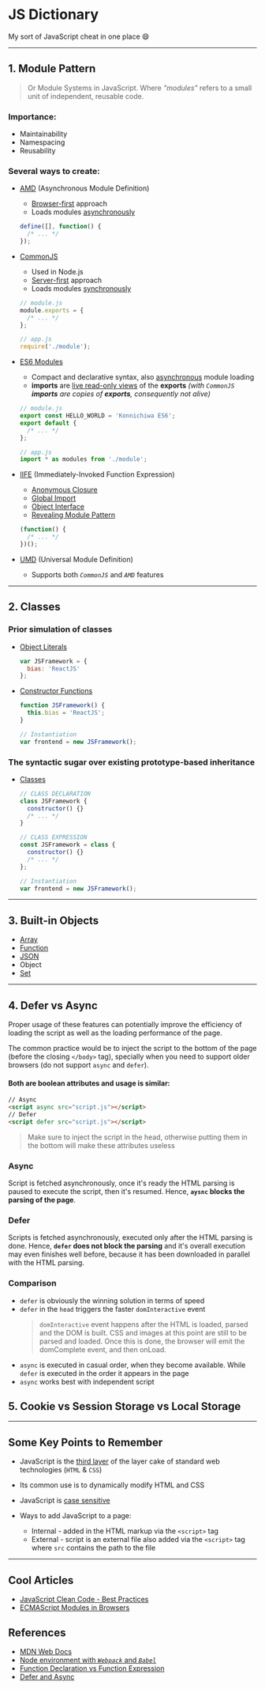 # JS Dictionary

My sort of JavaScript cheat in one place 😄

---

## 1. Module Pattern

> Or Module Systems in JavaScript. Where _"modules"_ refers to a small unit of independent, reusable code.

### Importance:

- Maintainability
- Namespacing
- Reusability

### Several ways to create:

- [AMD](https://github.com/nelsieborja/js-dictionary/tree/master/AMD) (Asynchronous Module Definition)

  - <ins>Browser-first</ins> approach
  - Loads modules <ins>asynchronously</ins>

  ```javascript
  define([], function() {
    /* ... */
  });
  ```

- [CommonJS](https://github.com/nelsieborja/js-dictionary/tree/master/CommonJS)

  - Used in Node.js
  - <ins>Server-first</ins> approach
  - Loads modules <ins>synchronously</ins>

  ```javascript
  // module.js
  module.exports = {
    /* ... */
  };

  // app.js
  require('./module');
  ```

- [ES6 Modules](https://github.com/nelsieborja/js-dictionary/tree/master/ES6%20Modules)

  - Compact and declarative syntax, also <ins>asynchronous</ins> module loading
  - **imports** are <ins>live read-only views</ins> of the **exports** _(with `CommonJS` **imports** are copies of **exports**, consequently not alive)_

  ```javascript
  // module.js
  export const HELLO_WORLD = 'Konnichiwa ES6';
  export default {
    /* ... */
  };

  // app.js
  import * as modules from './module';
  ```

- [IIFE](https://github.com/nelsieborja/js-dictionary/tree/master/IIFE) (Immediately-Invoked Function Expression)

  - [Anonymous Closure](https://github.com/nelsieborja/js-dictionary/tree/master/IIFE#anonymous-closure)
  - [Global Import](https://github.com/nelsieborja/js-dictionary/tree/master/IIFE#global-import)
  - [Object Interface](https://github.com/nelsieborja/js-dictionary/tree/master/IIFE#object-interface)
  - [Revealing Module Pattern](https://github.com/nelsieborja/js-dictionary/tree/master/IIFE#revealing-module-pattern)

  ```javascript
  (function() {
    /* ... */
  })();
  ```

- [UMD](https://github.com/nelsieborja/js-dictionary/tree/master/UMD) (Universal Module Definition)
  - Supports both _`CommonJS`_ and _`AMD`_ features

---

## 2. Classes

### Prior simulation of classes

- [Object Literals](https://github.com/nelsieborja/js-dictionary/blob/master/Classes/README_OBJECT_LITERALS.md)

  ```javascript
  var JSFramework = {
    bias: 'ReactJS'
  };
  ```

- [Constructor Functions](https://github.com/nelsieborja/js-dictionary/blob/master/Classes/README_CONSTRUCTOR_FUNCTIONS.md)

  ```javascript
  function JSFramework() {
    this.bias = 'ReactJS';
  }

  // Instantiation
  var frontend = new JSFramework();
  ```

### The syntactic sugar over existing prototype-based inheritance

- [Classes](https://github.com/nelsieborja/js-dictionary/blob/master/Classes/README_CLASSES.md)

  ```javascript
  // CLASS DECLARATION
  class JSFramework {
    constructor() {}
    /* ... */
  }

  // CLASS EXPRESSION
  const JSFramework = class {
    constructor() {}
    /* ... */
  };

  // Instantiation
  var frontend = new JSFramework();
  ```

---

## 3. Built-in Objects

- [Array](https://github.com/nelsieborja/js-dictionary/blob/master/Built-in%20Objects/README_ARRAY.md)
- [Function](https://github.com/nelsieborja/js-dictionary/blob/master/Built-in%20Objects/README_FUNCTION.md)
- [JSON](https://github.com/nelsieborja/js-dictionary/blob/master/Built-in%20Objects/README_JSON.md)
- Object
- [Set](https://github.com/nelsieborja/js-dictionary/blob/master/Built-in%20Objects/README_SET.md)

---

## 4. Defer vs Async

Proper usage of these features can potentially improve the efficiency of loading the script as well as the loading performance of the page.

The common practice would be to inject the script to the bottom of the page (before the closing `</body>` tag), specially when you need to support older browsers (do not support `async` and `defer`).

#### Both are boolean attributes and usage is similar:

```html
// Async
<script async src="script.js"></script>
// Defer
<script defer src="script.js"></script>
```

> Make sure to inject the script in the head, otherwise putting them in the bottom will make these attributes useless

### Async

Script is fetched asynchronously, once it's ready the HTML parsing is paused to execute the script, then it's resumed. Hence, **`aysnc` blocks the parsing of the page**.

### Defer

Scripts is fetched asynchronously, executed only after the HTML parsing is done. Hence, **`defer` does not block the parsing** and it's overall execution may even finishes well before, because it has been downloaded in parallel with the HTML parsing.

### Comparison

- `defer` is obviously the winning solution in terms of speed
- `defer` in the `head` triggers the faster `domInteractive` event
  > `domInteractive` event happens after the HTML is loaded, parsed and the DOM is built. CSS and images at this point are still to be parsed and loaded. Once this is done, the browser will emit the domComplete event, and then onLoad.
- `async` is executed in casual order, when they become available. While `defer` is executed in the order it appears in the page
- `async` works best with independent script

## 5. Cookie vs Session Storage vs Local Storage

---

## Some Key Points to Remember

- JavaScript is the <ins>third layer</ins> of the layer cake of standard web technologies (`HTML` & `CSS`)
- Its common use is to dynamically modify HTML and CSS
- JavaScript is <ins>case sensitive</ins>
- Ways to add JavaScript to a page:

  - Internal - added in the HTML markup via the `<script>` tag
  - External - script is an external file also added via the `<script>` tag where `src` contains the path to the file

---

## Cool Articles

- [JavaScript Clean Code - Best Practices](https://devinduct.com/blogpost/22/javascript-clean-code-best-practices)
- [ECMAScript Modules in Browsers](https://jakearchibald.com/2017/es-modules-in-browsers/)

## References

- [MDN Web Docs](https://developer.mozilla.org)
- [Node environment with _`Webpack`_ and _`Babel`_](https://dev.to/aurelkurtula/setting-up-a-minimal-node-environment-with-webpack-and-babel--1j04)
- [Function Declaration vs Function Expression](https://javascriptweblog.wordpress.com/2010/07/06/function-declarations-vs-function-expressions)
- [Defer and Async](https://flaviocopes.com/javascript-async-defer/)
